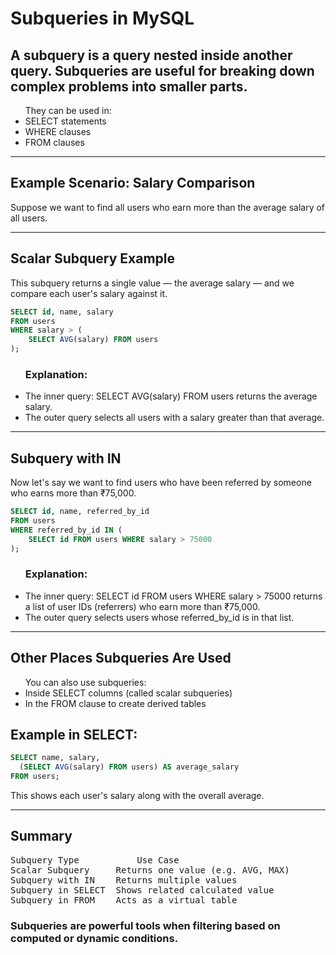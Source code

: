 # Subqueries in MySQL

## A subquery is a query nested inside another query. Subqueries are useful for breaking down complex problems into smaller parts.

<ul>
They can be used in:
    <li> SELECT statements
    <li> WHERE clauses
    <li> FROM clauses
</ul>

<hr>

## Example Scenario: Salary Comparison

Suppose we want to find all users who earn more than the average salary of all users.

<hr>

## Scalar Subquery Example

This subquery returns a single value — the average salary — and we compare each user's salary against it.

```sql
SELECT id, name, salary
FROM users
WHERE salary > (
    SELECT AVG(salary) FROM users
);
```

<ul>
<h3> Explanation: </h3>
<li> The inner query: SELECT AVG(salary) FROM users returns the average salary.
<li> The outer query selects all users with a salary greater than that average.
</ul>

<hr>

## Subquery with IN

Now let's say we want to find users who have been referred by someone who earns more than ₹75,000.

```sql
SELECT id, name, referred_by_id
FROM users
WHERE referred_by_id IN (
    SELECT id FROM users WHERE salary > 75000
);
```

<ul>
<h3> Explanation: </h3>
    <li> The inner query: SELECT id FROM users WHERE salary > 75000 returns a list of user IDs (referrers) who earn more than ₹75,000.
   <li> The outer query selects users whose referred_by_id is in that list.
</ul>

<hr>

## Other Places Subqueries Are Used

<ul>
You can also use subqueries:
<li> Inside SELECT columns (called scalar subqueries)
<li> In the FROM clause to create derived tables
</ul>

## Example in SELECT:

```sql
SELECT name, salary,
  (SELECT AVG(salary) FROM users) AS average_salary
FROM users;
```

This shows each user's salary along with the overall average.

<hr>

## Summary

<pre>
Subquery Type 	        Use Case
Scalar Subquery 	Returns one value (e.g. AVG, MAX)
Subquery with IN 	Returns multiple values
Subquery in SELECT 	Shows related calculated value
Subquery in FROM 	Acts as a virtual table
</pre>

### Subqueries are powerful tools when filtering based on computed or dynamic conditions.
